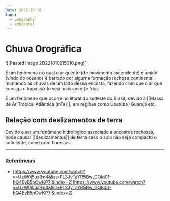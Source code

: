 ```yaml
---
Date: 2022-10-10
tags:
  - geography
  - ambiental
---
```

# Chuva Orográfica
![[Pasted image 20221010215610.png]]

É um fenômeno no qual o ar quente (de movimento ascendente) e úmido (vindo do oceano) é barrado por alguma formação rochosa continental, mantendo as chuvas de um lado dessa encosta, fazendo com que o ar que consiga ultrapassá-lo seja mais seco (e frio).

É um fenômeno que ocorre no litoral do sudeste do Brasil, devido à [[Massa de Ar Tropical Atlântica (mTa)]], em regiões como Ubatuba, Guarujá etc.

## Relação com deslizamentos de terra
Devido a ser um fenômeno hidrológico associado a encostas rochosas, pode causar [[deslizamentos]] de terra caso o solo não seja compacto o suficiente, como com florestas.

---
### Referências
- [https://www.youtube.com/watch?v=UzW0j5usBn4&list=PL3JyTaYR5Bw_GQIq01-bQ4EyB5pCwKP7j&index=2](https://www.youtube.com/watch?v=UzW0j5usBn4&list=PL3JyTaYR5Bw_GQIq01-bQ4EyB5pCwKP7j&index=2)